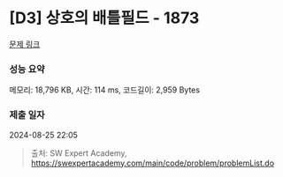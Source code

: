 # [D3] 상호의 배틀필드 - 1873 

[문제 링크](https://swexpertacademy.com/main/code/problem/problemDetail.do?contestProbId=AV5LyE7KD2ADFAXc) 

### 성능 요약

메모리: 18,796 KB, 시간: 114 ms, 코드길이: 2,959 Bytes

### 제출 일자

2024-08-25 22:05



> 출처: SW Expert Academy, https://swexpertacademy.com/main/code/problem/problemList.do